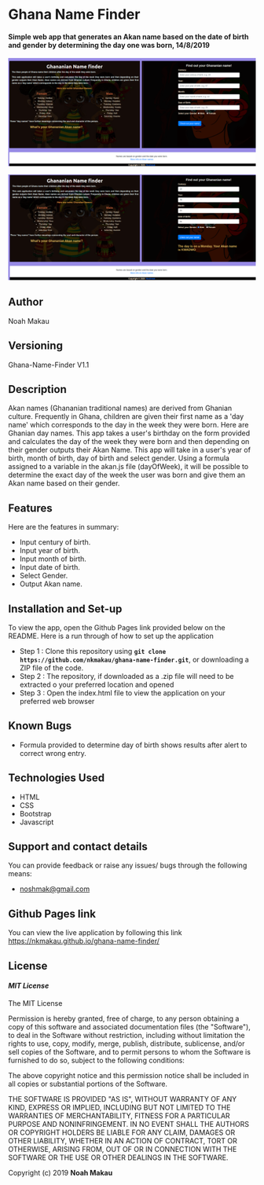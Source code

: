 # Ghana Name Finder
#### Simple web app that generates an Akan name based on the date of birth and gender by determining the day one was born, 14/8/2019
![alt text](images/app.png)

![alt text](images/results.png)

## Author
Noah Makau

## Versioning
Ghana-Name-Finder V1.1

## Description
Akan names (Ghananian traditional names) are derived from Ghanian culture. Frequently in Ghana, children are given their first name as a 'day name' which corresponds to the day in the week they were born. Here are Ghanian day names. This app takes a user's birthday on the form provided and calculates the day of the week they were born and then depending on their gender outputs their Akan Name.
This app will take in a user's year of birth, month of birth, day of birth and select gender. Using a formula assigned to a variable in the akan.js file (dayOfWeek), it will be possible to determine the exact day of the week the user was born and give them an Akan name based on their gender.

## Features
Here are the features in summary:
* Input century of birth.
* Input year of birth.
* Input month of birth.
* Input date of birth.
* Select Gender.
* Output Akan name.


## Installation and Set-up
To view the app, open the Github Pages link provided below on the README.
Here is a run through of how to set up the application
* Step 1 : Clone this repository using **`git clone https://github.com/nkmakau/ghana-name-finder.git`**, or downloading a ZIP file of the code.
* Step 2 : The repository, if downloaded as a .zip file will need to be extracted o your preferred location and opened
* Step 3 : Open the index.html file to view the application on your preferred web browser

## Known Bugs
* Formula provided to determine day of birth shows results after alert to correct wrong entry.

## Technologies Used
* HTML  
* CSS 
* Bootstrap
* Javascript

## Support and contact details
You can provide feedback or raise any issues/ bugs through the following means:
* noshmak@gmail.com

## Github Pages link
You can view the live application by following this link https://nkmakau.github.io/ghana-name-finder/

## License
#### *MIT License*
The MIT License

Permission is hereby granted, free of charge, to any person obtaining a copy
of this software and associated documentation files (the "Software"), to deal
in the Software without restriction, including without limitation the rights
to use, copy, modify, merge, publish, distribute, sublicense, and/or sell
copies of the Software, and to permit persons to whom the Software is
furnished to do so, subject to the following conditions:

The above copyright notice and this permission notice shall be included in
all copies or substantial portions of the Software.

THE SOFTWARE IS PROVIDED "AS IS", WITHOUT WARRANTY OF ANY KIND, EXPRESS OR
IMPLIED, INCLUDING BUT NOT LIMITED TO THE WARRANTIES OF MERCHANTABILITY,
FITNESS FOR A PARTICULAR PURPOSE AND NONINFRINGEMENT. IN NO EVENT SHALL THE
AUTHORS OR COPYRIGHT HOLDERS BE LIABLE FOR ANY CLAIM, DAMAGES OR OTHER
LIABILITY, WHETHER IN AN ACTION OF CONTRACT, TORT OR OTHERWISE, ARISING FROM,
OUT OF OR IN CONNECTION WITH THE SOFTWARE OR THE USE OR OTHER DEALINGS IN
THE SOFTWARE.

Copyright (c) 2019 **Noah Makau**
